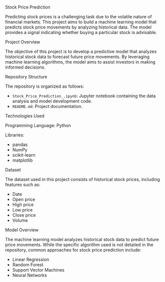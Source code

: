 Stock Price Prediction

Predicting stock prices is a challenging task due to the volatile nature of financial markets. This project aims to build a machine learning model that predicts stock price movements by analyzing historical data. The model provides a signal indicating whether buying a particular stock is advisable.

Project Overview

The objective of this project is to develop a predictive model that analyzes historical stock data to forecast future price movements. By leveraging machine learning algorithms, the model aims to assist investors in making informed decisions.

Repository Structure

The repository is organized as follows:

* `Stock_Price_Prediction_.ipynb`: Jupyter notebook containing the data analysis and model development code.
* `README.md`: Project documentation.

Technologies Used

Programming Language: Python

Libraries:

  - pandas
  - NumPy
  - scikit-learn
  - matplotlib

Dataset

The dataset used in this project consists of historical stock prices, including features such as:

- Date
- Open price
- High price
- Low price
- Close price
- Volume

Model Overview

The machine learning model analyzes historical stock data to predict future price movements. While the specific algorithm used is not detailed in the repository, common approaches for stock price prediction include:

- Linear Regression
- Random Forest
- Support Vector Machines
- Neural Networks


